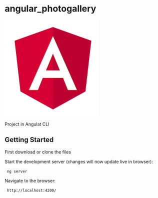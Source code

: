 # angular_photogallery


![](/angular_image.png)

Project in Angulat CLI

## Getting Started

First download or clone the files

Start the development server (changes will now update live in browser):

```
 ng server

```

Navigate to the browser:

```
 http://localhost:4200/

```

